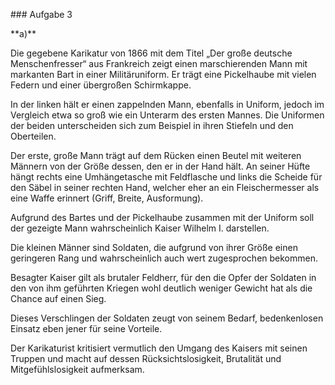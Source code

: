 \### Aufgabe 3



\*\*a)\*\* 

Die gegebene Karikatur von 1866 mit dem Titel „Der große deutsche Menschenfresser“ aus Frankreich zeigt einen marschierenden Mann mit markanten Bart in einer Militäruniform. Er trägt eine Pickelhaube mit vielen Federn und einer übergroßen Schirmkappe.

In der linken hält er einen zappelnden Mann, ebenfalls in Uniform, jedoch im Vergleich etwa so groß wie ein Unterarm des ersten Mannes. Die Uniformen der beiden unterscheiden sich zum Beispiel in ihren Stiefeln und den Oberteilen.

Der erste, große Mann trägt auf dem Rücken einen Beutel mit weiteren Männern von der Größe dessen, den er in der Hand hält. An seiner Hüfte hängt rechts eine Umhängetasche mit Feldflasche und links die Scheide für den Säbel in seiner rechten Hand, welcher eher an ein Fleischermesser als eine Waffe erinnert (Griff, Breite, Ausformung).

Aufgrund des Bartes und der Pickelhaube zusammen mit der Uniform soll der gezeigte Mann wahrscheinlich Kaiser Wilhelm I. darstellen.

Die kleinen Männer sind Soldaten, die aufgrund von ihrer Größe einen geringeren Rang und wahrscheinlich auch wert zugesprochen bekommen.

Besagter Kaiser gilt als brutaler Feldherr, für den die Opfer der Soldaten in den von ihm geführten Kriegen wohl deutlich weniger Gewicht hat als die Chance auf einen Sieg.

Dieses Verschlingen der Soldaten zeugt von seinem Bedarf, bedenkenlosen Einsatz eben jener für seine Vorteile.

Der Karikaturist kritisiert vermutlich den Umgang des Kaisers mit seinen Truppen und macht auf dessen Rücksichtslosigkeit, Brutalität und Mitgefühlslosigkeit aufmerksam.



